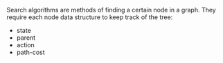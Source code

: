 Search algorithms are methods of finding a certain node in a graph.  They require each node data structure to keep track of the tree:
- state
- parent
- action
- path-cost